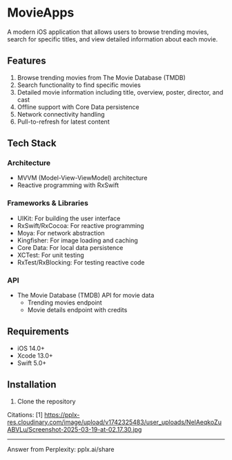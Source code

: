 # MovieApps

A modern iOS application that allows users to browse trending movies, search for specific titles, and view detailed information about each movie.

## Features

1. Browse trending movies from The Movie Database (TMDB)
2. Search functionality to find specific movies
3. Detailed movie information including title, overview, poster, director, and cast
4. Offline support with Core Data persistence
5. Network connectivity handling
6. Pull-to-refresh for latest content

## Tech Stack

### Architecture
- MVVM (Model-View-ViewModel) architecture
- Reactive programming with RxSwift

### Frameworks & Libraries
- UIKit: For building the user interface
- RxSwift/RxCocoa: For reactive programming
- Moya: For network abstraction
- Kingfisher: For image loading and caching
- Core Data: For local data persistence
- XCTest: For unit testing
- RxTest/RxBlocking: For testing reactive code

### API
- The Movie Database (TMDB) API for movie data
  - Trending movies endpoint
  - Movie details endpoint with credits

## Requirements
- iOS 14.0+
- Xcode 13.0+
- Swift 5.0+

## Installation
1. Clone the repository

Citations:
[1] https://pplx-res.cloudinary.com/image/upload/v1742325483/user_uploads/NelAeqkoZuABVLu/Screenshot-2025-03-19-at-02.17.30.jpg

---
Answer from Perplexity: pplx.ai/share
